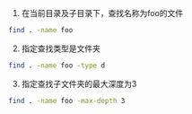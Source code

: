 1. 在当前目录及子目录下，查找名称为foo的文件

```sh
find . -name foo
```

2. 指定查找类型是文件夹

```sh
find . -name foo -type d
```

3. 指定查找子文件夹的最大深度为3

```sh
find . -name foo -max-depth 3
```